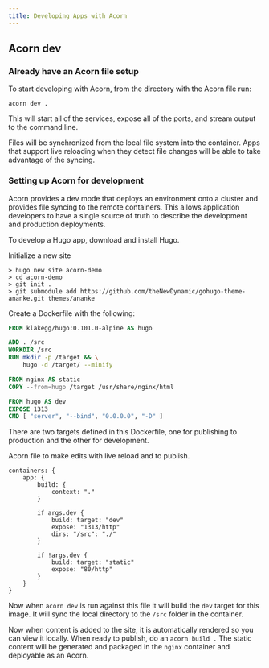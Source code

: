 ```yaml
---
title: Developing Apps with Acorn
---
```


## Acorn dev

### Already have an Acorn file setup

To start developing with Acorn, from the directory with the Acorn file run:

`acorn dev .`

This will start all of the services, expose all of the ports, and stream output to the command line.

Files will be synchronized from the local file system into the container. Apps that support live reloading when they detect file changes will be able to take advantage of the syncing.

### Setting up Acorn for development

Acorn provides a dev mode that deploys an environment onto a cluster and provides file syncing to the remote containers. This allows application developers to have a single source of truth to describe the development and production deployments.

To develop a Hugo app, download and install Hugo.

Initialize a new site

```shell
> hugo new site acorn-demo
> cd acorn-demo
> git init .
> git submodule add https://github.com/theNewDynamic/gohugo-theme-ananke.git themes/ananke
```

Create a Dockerfile with the following:

```dockerfile
FROM klakegg/hugo:0.101.0-alpine AS hugo

ADD . /src
WORKDIR /src
RUN mkdir -p /target && \
    hugo -d /target/ --minify

FROM nginx AS static
COPY --from=hugo /target /usr/share/nginx/html

FROM hugo AS dev
EXPOSE 1313
CMD [ "server", "--bind", "0.0.0.0", "-D" ]
```

There are two targets defined in this Dockerfile, one for publishing to production and the other for development.

Acorn file to make edits with live reload and to publish.

```cue
containers: {
    app: {
        build: {
            context: "."
        }

        if args.dev {
            build: target: "dev"
            expose: "1313/http"
            dirs: "/src": "./"
        }
    
        if !args.dev {
            build: target: "static"
            expose: "80/http"
        }
    }
}
```

Now when `acorn dev` is run against this file it will build the `dev` target for this image. It will sync the local directory to the `/src` folder in the container.

Now when content is added to the site, it is automatically rendered so you can view it locally. When ready to publish, do an `acorn build .` The static content will be generated and packaged in the `nginx` container and deployable as an Acorn.
